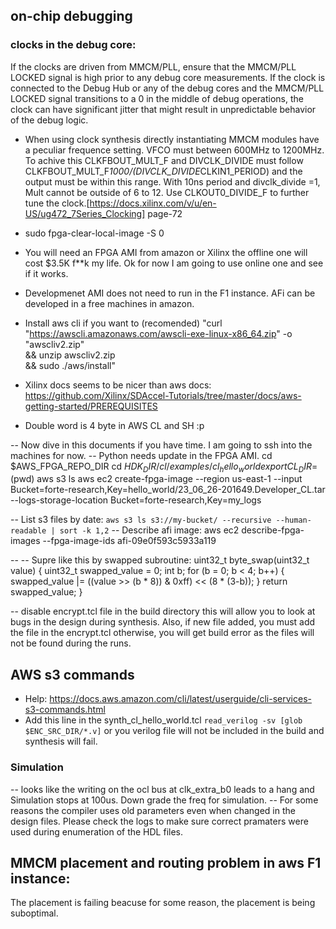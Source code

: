 ## on-chip debugging

### clocks in the debug core: 
If the clocks are driven from MMCM/PLL, ensure that the MMCM/PLL LOCKED signal is high prior to any debug core measurements. If the clock is connected to the Debug Hub or any of the debug cores and the MMCM/PLL LOCKED signal transitions to a 0 in the middle of debug operations, the clock can have significant jitter that might result in unpredictable behavior of the debug logic.

- When using clock synthesis directly instantiating MMCM modules have a peculiar frequence setting. VFCO must between 600MHz to 1200MHz. To achive this CLKFBOUT_MULT_F and DIVCLK_DIVIDE must follow CLKFBOUT_MULT_F*1000/(DIVCLK_DIVIDE*CLKIN1_PERIOD) and the output must be within this range. With 10ns period and divclk_divide =1, Mult cannot be outside of 6 to 12. Use CLKOUT0_DIVIDE_F to further tune the clock.[https://docs.xilinx.com/v/u/en-US/ug472_7Series_Clocking] page-72

- sudo fpga-clear-local-image -S 0
- You will need an FPGA AMI from amazon or Xilinx the offline one will cost $3.5K f**k my life. Ok for now I am going to use online one and see if it works.
- Developmenet AMI does not need to run in the F1 instance. AFi can be developed in a free  machines in amazon.
- Install aws cli if you want to (recomended) "curl "https://awscli.amazonaws.com/awscli-exe-linux-x86_64.zip" -o "awscliv2.zip" \
&& unzip awscliv2.zip \
&& sudo ./aws/install"
- Xilinx docs seems to be nicer than aws docs: https://github.com/Xilinx/SDAccel-Tutorials/tree/master/docs/aws-getting-started/PREREQUISITES 
- Double word is 4 byte in AWS CL and SH :p

-- Now dive in this documents if you have time. I am going to ssh into the machines for now.
-- Python needs update in the FPGA AMI. 
cd $AWS_FPGA_REPO_DIR
cd $HDK_DIR/cl/examples/cl_hello_world
export CL_DIR=$(pwd)
aws s3 ls 
aws ec2 create-fpga-image --region us-east-1 --input Bucket=forte-research,Key=hello_world/23_06_26-201649.Developer_CL.tar --logs-storage-location Bucket=forte-research,Key=my_logs

-- List s3 files by date: ```aws s3 ls s3://my-bucket/ --recursive --human-readable | sort -k 1,2```
-- Describe afi image: aws ec2 describe-fpga-images --fpga-image-ids afi-09e0f593c5933a119







--
-- Supre like this by swapped subroutine: 
uint32_t byte_swap(uint32_t value) {
    uint32_t swapped_value = 0;
    int b;
    for (b = 0; b < 4; b++) {
        swapped_value |= ((value >> (b * 8)) & 0xff) << (8 * (3-b));
    }
    return swapped_value;
}

-- disable encrypt.tcl file in the build directory this will allow you to look at bugs in the design during synthesis. Also, if new file added, you must add the file in the encrypt.tcl otherwise, you will get build error as the files will not be found during the runs.

## AWS s3 commands
- Help: https://docs.aws.amazon.com/cli/latest/userguide/cli-services-s3-commands.html
- Add this line in the synth_cl_hello_world.tcl   ```read_verilog -sv [glob $ENC_SRC_DIR/*.v]``` or you verilog file will not be included in the build and synthesis will fail.


### Simulation
-- looks like the writing on the ocl bus at clk_extra_b0 leads to a hang and Simulation stops at 100us. Down grade the freq for simulation.
-- For some reasons the compiler uses old parameters even when changed in the design files. Please check the logs to make sure correct pramaters were used during enumeration of the HDL files. 


## MMCM placement and routing problem in aws F1 instance: 
The placement is failing beacuse for some reason, the placement is being suboptimal. 